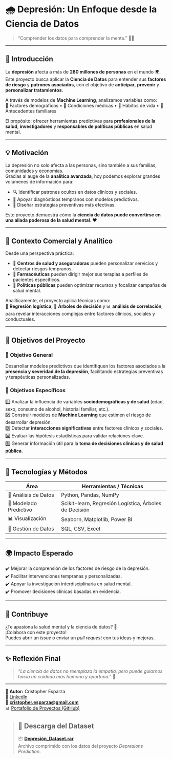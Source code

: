# 🌧️ Depresión: Un Enfoque desde la Ciencia de Datos  
> “Comprender los datos para comprender la mente.” 🧠💡
> 
---

## 🧩 Introducción  

La **depresión** afecta a más de **280 millones de personas** en el mundo 🌍.  
Este proyecto busca aplicar la **Ciencia de Datos** para entender sus **factores de riesgo** y **patrones asociados**, con el objetivo de **anticipar**, **prevenir** y **personalizar tratamientos**.  

A través de modelos de **Machine Learning**, analizamos variables como:  
👤 Factores demográficos • 🧬 Condiciones médicas • 🌿 Hábitos de vida • 🧠 Antecedentes familiares  

El propósito: ofrecer herramientas predictivas para **profesionales de la salud**, **investigadores** y **responsables de políticas públicas** en salud mental.  

---

## 💡 Motivación  

La depresión no solo afecta a las personas, sino también a sus familias, comunidades y economías.  
Gracias al auge de la **analítica avanzada**, hoy podemos explorar grandes volúmenes de información para:  

- 🔍 Identificar patrones ocultos en datos clínicos y sociales.  
- 💬 Apoyar diagnósticos tempranos con modelos predictivos.  
- 🧭 Diseñar estrategias preventivas más efectivas.  

Este proyecto demuestra cómo la **ciencia de datos puede convertirse en una aliada poderosa de la salud mental**. ❤️  

---

## 💼 Contexto Comercial y Analítico  

Desde una perspectiva práctica:  
- 🏥 **Centros de salud y aseguradoras** pueden personalizar servicios y detectar riesgos tempranos.  
- 💊 **Farmacéuticas** pueden dirigir mejor sus terapias a perfiles de pacientes específicos.  
- 🧾 **Políticas públicas** pueden optimizar recursos y focalizar campañas de salud mental.  

Analíticamente, el proyecto aplica técnicas como:  
🧮 **Regresión logística**, 🌲 **Árboles de decisión** y 📊 **análisis de correlación**,  
para revelar interacciones complejas entre factores clínicos, sociales y conductuales.  

---

## 🎯 Objetivos del Proyecto  

### 🧠 Objetivo General  
Desarrollar modelos predictivos que identifiquen los factores asociados a la **presencia y severidad de la depresión**, facilitando estrategias preventivas y terapéuticas personalizadas.  

### 🧩 Objetivos Específicos  

1️⃣ Analizar la influencia de variables **sociodemográficas y de salud** (edad, sexo, consumo de alcohol, historial familiar, etc.).  
2️⃣ Construir modelos de **Machine Learning** que estimen el riesgo de desarrollar depresión.  
3️⃣ Detectar **interacciones significativas** entre factores clínicos y sociales.  
4️⃣ Evaluar las hipótesis estadísticas para validar relaciones clave.  
5️⃣ Generar información útil para la **toma de decisiones clínicas y de salud pública**.  

---

## 🧠 Tecnologías y Métodos  

| Área | Herramientas / Técnicas |
|------|--------------------------|
| 🧮 Análisis de Datos | Python, Pandas, NumPy |
| 🤖 Modelado Predictivo | Scikit-learn, Regresión Logística, Árboles de Decisión |
| 📊 Visualización | Seaborn, Matplotlib, Power BI |
| 📁 Gestión de Datos | SQL, CSV, Excel |

---

## 🌍 Impacto Esperado  

✔️ Mejorar la comprensión de los factores de riesgo de la depresión.  
✔️ Facilitar intervenciones tempranas y personalizadas.  
✔️ Apoyar la investigación interdisciplinaria en salud mental.  
✔️ Promover decisiones clínicas basadas en evidencia.  

---

## 💬 Contribuye  

¿Te apasiona la salud mental y la ciencia de datos? 💙  
¡Colabora con este proyecto!  
Puedes abrir un *issue* o enviar un *pull request* con tus ideas y mejoras.  

---

## ✨ Reflexión Final  

> *“La ciencia de datos no reemplaza la empatía, pero puede guiarnos hacia un cuidado más humano y oportuno.”* 🌱  

---

👤 **Autor:** Cristopher Esparza  
💼 [LinkedIn](https://www.linkedin.com/in/cristopher-esparza-cabrales-79b2a135/?trk=public-profile-join-page)  
📧 **cristopher.esparza@gmail.com**  
📊 [Portafolio de Proyectos (GitHub)](https://github.com/CrisEsparza)  

> ## 💾 Descarga del Dataset  
> 📦 **[Depresión_Dataset.rar](https://github.com/CrisEsparza/Depresions_Prediction/raw/main/Depresi%C3%B3n_Dataset.rar)**  
> Archivo comprimido con los datos del proyecto *Depresions Prediction*.  

